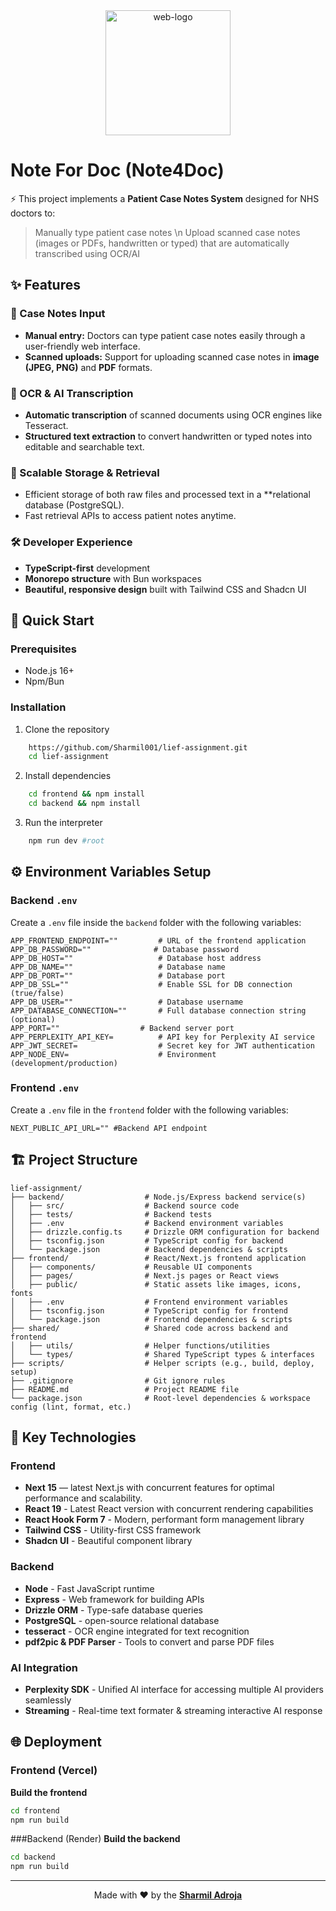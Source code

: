 <div align="center">
    <img width="200" height="200" alt="web-logo" src="https://github.com/user-attachments/assets/18a098cf-18a9-4ba8-84b5-d6d255f88b04" />
</div>

# Note For Doc (Note4Doc)
⚡ This project implements a **Patient Case Notes System** designed for NHS doctors to:
> Manually type patient case notes \n
> Upload scanned case notes (images or PDFs, handwritten or typed) that are automatically transcribed using OCR/AI


## ✨ Features
### 📝 Case Notes Input
- **Manual entry:** Doctors can type patient case notes easily through a user-friendly web interface.  
- **Scanned uploads:** Support for uploading scanned case notes in **image (JPEG, PNG)** and **PDF** formats.

### 🤖 OCR & AI Transcription
- **Automatic transcription** of scanned documents using OCR engines like Tesseract.  
- **Structured text extraction** to convert handwritten or typed notes into editable and searchable text.

### 💾 Scalable Storage & Retrieval
- Efficient storage of both raw files and processed text in a **relational database (PostgreSQL).
- Fast retrieval APIs to access patient notes anytime.

### 🛠️ Developer Experience
- **TypeScript-first** development
- **Monorepo structure** with Bun workspaces
- **Beautiful, responsive design** built with Tailwind CSS and Shadcn UI


## 🚀 Quick Start
### Prerequisites
- Node.js 16+
- Npm/Bun

### Installation
1. Clone the repository
```bash
    https://github.com/Sharmil001/lief-assignment.git
    cd lief-assignment
```
2. Install dependencies
```bash
    cd frontend && npm install
    cd backend && npm install 
```
3. Run the interpreter
```bash
    npm run dev #root
```

## ⚙️ Environment Variables Setup
### Backend `.env`
Create a `.env` file inside the `backend` folder with the following variables:
```env
APP_FRONTEND_ENDPOINT=""         # URL of the frontend application
APP_DB_PASSWORD=""              # Database password
APP_DB_HOST=""                   # Database host address
APP_DB_NAME=""                   # Database name
APP_DB_PORT=""                   # Database port
APP_DB_SSL=""                    # Enable SSL for DB connection (true/false)
APP_DB_USER=""                   # Database username
APP_DATABASE_CONNECTION=""       # Full database connection string (optional)
APP_PORT=""                  # Backend server port
APP_PERPLEXITY_API_KEY=          # API key for Perplexity AI service
APP_JWT_SECRET=                  # Secret key for JWT authentication
APP_NODE_ENV=                    # Environment (development/production)
```

### Frontend `.env`
Create a `.env` file in the `frontend` folder with the following variables:

```env
NEXT_PUBLIC_API_URL="" #Backend API endpoint
```


## 🏗️ Project Structure
```
lief-assignment/
├── backend/                  # Node.js/Express backend service(s)
│   ├── src/                  # Backend source code
│   ├── tests/                # Backend tests
│   ├── .env                  # Backend environment variables
│   ├── drizzle.config.ts     # Drizzle ORM configuration for backend
│   ├── tsconfig.json         # TypeScript config for backend
│   └── package.json          # Backend dependencies & scripts
├── frontend/                 # React/Next.js frontend application
│   ├── components/           # Reusable UI components
│   ├── pages/                # Next.js pages or React views
│   ├── public/               # Static assets like images, icons, fonts
│   ├── .env                  # Frontend environment variables
│   ├── tsconfig.json         # TypeScript config for frontend
│   └── package.json          # Frontend dependencies & scripts
├── shared/                   # Shared code across backend and frontend
│   ├── utils/                # Helper functions/utilities
│   └── types/                # Shared TypeScript types & interfaces
├── scripts/                  # Helper scripts (e.g., build, deploy, setup)
├── .gitignore                # Git ignore rules
├── README.md                 # Project README file
└── package.json              # Root-level dependencies & workspace config (lint, format, etc.)
```


## 🎯 Key Technologies
### Frontend
- **Next 15** — latest Next.js with concurrent features for optimal performance and scalability.
- **React 19** - Latest React version with concurrent rendering capabilities
- **React Hook Form 7** - Modern, performant form management library
- **Tailwind CSS** - Utility-first CSS framework
- **Shadcn UI** - Beautiful component library

### Backend
- **Node** - Fast JavaScript runtime
- **Express** - Web framework for building APIs  
- **Drizzle ORM** - Type-safe database queries
- **PostgreSQL** - open-source relational database
- **tesseract** - OCR engine integrated for text recognition 
- **pdf2pic & PDF Parser** - Tools to convert and parse PDF files

### AI Integration
- **Perplexity SDK** - Unified AI interface for accessing multiple AI providers seamlessly
- **Streaming** - Real-time text formater & streaming interactive AI response


## 🌐 Deployment
### Frontend (Vercel)
**Build the frontend**  
   ```bash
   cd frontend
   npm run build
````

###Backend (Render)
**Build the backend**  
   ```bash
   cd backend
   npm run build
```

---

<p align="center">
  Made with ❤️ by the <b><a href="https://github.com/Sharmil001">Sharmil Adroja</a></b>
</p>
